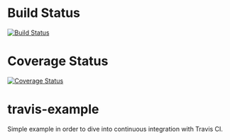 # Build Status
[![Build Status](https://travis-ci.org/htsili/travis-example.svg?branch=master)](https://travis-ci.org/htsili/travis-example)

# Coverage Status
[![Coverage Status](https://coveralls.io/repos/htsili/travis-example/badge.svg)](https://coveralls.io/r/htsili/travis-example)

# travis-example
Simple example in order to dive into continuous integration with Travis CI.